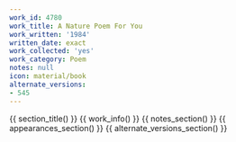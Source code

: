 ```yaml
---
work_id: 4780
work_title: A Nature Poem For You
work_written: '1984'
written_date: exact
work_collected: 'yes'
work_category: Poem
notes: null
icon: material/book
alternate_versions:
- 545
---
```


{{ section_title() }}
{{ work_info() }}
{{ notes_section() }}
{{ appearances_section() }}
{{ alternate_versions_section() }}